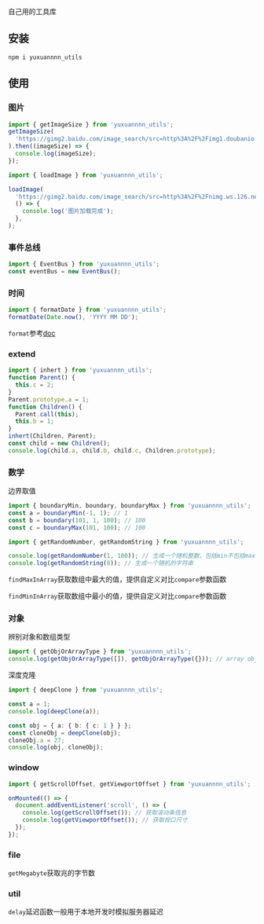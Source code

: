自己用的工具库

## 安装

`npm i yuxuannnn_utils`

## 使用

### 图片

```ts
import { getImageSize } from 'yuxuannnn_utils';
getImageSize(
  'https://gimg2.baidu.com/image_search/src=http%3A%2F%2Fimg1.doubanio.com%2Fview%2Fgroup_topic%2Fl%2Fpublic%2Fp149704739.jpg&refer=http%3A%2F%2Fimg1.doubanio.com&app=2002&size=f9999,10000&q=a80&n=0&g=0n&fmt=auto?sec=1672539028&t=68d096afa3bd661f6c31acbc55411b09',
).then((imageSize) => {
  console.log(imageSize);
});
```

```ts
import { loadImage } from 'yuxuannnn_utils';

loadImage(
  'https://gimg2.baidu.com/image_search/src=http%3A%2F%2Fnimg.ws.126.net%2F%3Furl%3Dhttp%253A%252F%252Fdingyue.ws.126.net%252F2022%252F0902%252F15034aa2j00rhjnth000yc000hs00qog.jpg%26thumbnail%3D660x2147483647%26quality%3D80%26type%3Djpg&refer=http%3A%2F%2Fnimg.ws.126.net&app=2002&size=f9999,10000&q=a80&n=0&g=0n&fmt=auto?sec=1672664938&t=53b76b53f947c93d292001b9a0a3ebaf',
  () => {
    console.log('图片加载完成');
  },
);
```

### 事件总线

```ts
import { EventBus } from 'yuxuannnn_utils';
const eventBus = new EventBus();
```

### 时间

```ts
import { formatDate } from 'yuxuannnn_utils';
formatDate(Date.now(), 'YYYY MM DD');
```

`format`参考[doc](https://dayjs.fenxianglu.cn/category/display.html)

### extend

```ts
import { inhert } from 'yuxuannnn_utils';
function Parent() {
  this.c = 2;
}
Parent.prototype.a = 1;
function Children() {
  Parent.call(this);
  this.b = 1;
}
inhert(Children, Parent);
const child = new Children();
console.log(child.a, child.b, child.c, Children.prototype);
```

### 数学

边界取值

```ts
import { boundaryMin, boundary, boundaryMax } from 'yuxuannnn_utils';
const a = boundaryMin(-1, 1); // 1
const b = boundary(101, 1, 100); // 100
const c = boundaryMax(101, 100); // 100
```

```ts
import { getRandomNumber, getRandomString } from 'yuxuannnn_utils';

console.log(getRandomNumber(1, 100)); // 生成一个随机整数，包括min不包括max
console.log(getRandomString(8)); // 生成一个随机的字符串
```

`findMaxInArray`获取数组中最大的值，提供自定义对比`compare`参数函数

`findMinInArray`获取数组中最小的值，提供自定义对比`compare`参数函数

### 对象

辨别对象和数组类型

```ts
import { getObjOrArrayType } from 'yuxuannnn_utils';
console.log(getObjOrArrayType([]), getObjOrArrayType({})); // array object
```

深度克隆

```ts
import { deepClone } from 'yuxuannnn_utils';

const a = 1;
console.log(deepClone(a));

const obj = { a: { b: { c: 1 } } };
const cloneObj = deepClone(obj);
cloneObj.a = 27;
console.log(obj, cloneObj);
```

### window

```ts
import { getScrollOffset, getViewportOffset } from 'yuxuannnn_utils';

onMounted(() => {
  document.addEventListener('scroll', () => {
    console.log(getScrollOffset()); // 获取滚动条信息
    console.log(getViewportOffset()); // 获取视口尺寸
  });
});
```

### file

`getMegabyte`获取兆的字节数

### util

`delay`延迟函数一般用于本地开发时模拟服务器延迟
